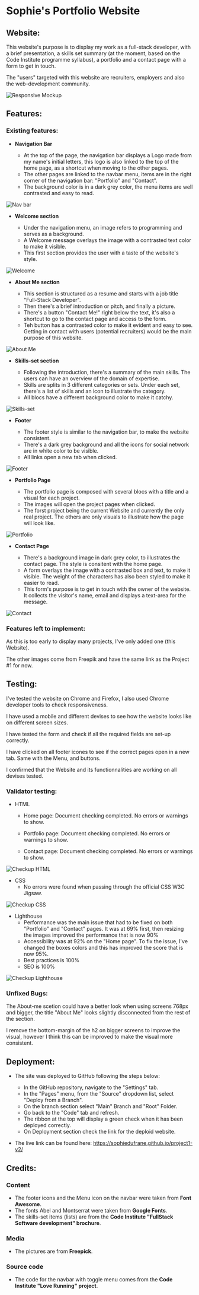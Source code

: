# Sophie's Portfolio Website

## Website:

This website's purpose is to display my work as a full-stack developer, with a brief presentation, a skills set summary (at the moment, based on the Code Institute programme syllabus), a portfolio and a contact page with a form to get in touch.

The "users" targeted with this website are recruiters, employers and also the web-development community.

![Responsive Mockup](https://github.com/SophieDufrane/project1-v2/blob/main/assets/media/my_website_mockup.png)

## Features:

### Existing features:

- __Navigation Bar__

    - At the top of the page, the navigation bar displays a Logo made from my name's initial letters, this logo is also linked to the top of the home page, as a shortcut when moving to the other pages.
    - The other pages are linked to the navbar menu, items are in the right corner of the navigation bar: "Portfolio" and "Contact".
    - The background color is in a dark grey color, the menu items are well contrasted and easy to read.

![Nav bar](https://github.com/SophieDufrane/project1-v2/blob/main/assets/media/my_website_navbar.png)

- __Welcome section__

    - Under the navigation menu, an image refers to programming and serves as a background.
    - A Welcome message overlays the image with a contrasted text color to make it visible.
    - This first section provides the user with a taste of the website's style.

![Welcome](https://github.com/SophieDufrane/project1-v2/blob/main/assets/media/my_website_welcome.png)

- __About Me section__

    - This section is structured as a resume and starts with a job title "Full-Stack Developer".
    - Then there's a brief introduction or pitch, and finally a picture. 
    - There's a button "Contact Me!" right below the text, it's also a shortcut to go to the contact page and access to the form.
    - Teh button has a contrasted color to make it evident and easy to see. Getting in contact with users (potential recruiters) would be the main purpose of this website.

![About Me](https://github.com/SophieDufrane/project1-v2/blob/main/assets/media/my_website_about_me.png)

- __Skills-set section__

    - Following the introduction, there's a summary of the main skills. The users can have an overview of the domain of expertise.
    - Skills are splits in 3 different categories or sets. Under each set, there's a list of skills and an icon to illustrate the category. 
    - All blocs have a different background color to make it catchy.

![Skills-set](https://github.com/SophieDufrane/project1-v2/blob/main/assets/media/my_website_skills_set.png)

- __Footer__

    - The footer style is similar to the navigation bar, to make the website consistent.
    - There's a dark grey background and all the icons for social network are in white color to be visible.
    - All links open a new tab when clicked.

![Footer](https://github.com/SophieDufrane/project1-v2/blob/main/assets/media/my_website_footer.png)

- __Portfolio Page__  

    - The portfolio page is composed with several blocs with a title and a visual for each project.
    - The images will open the project pages when clicked.
    - The forst project being the current Website and currently the only real project. The others are only visuals to illustrate how the page will look like.

![Portfolio](https://github.com/SophieDufrane/project1-v2/blob/main/assets/media/my_website_portfolio.png)

- __Contact Page__ 

    - There's a background image in dark grey color, to illustrates the contact page. The style is consitent with the home page.
    - A form overlays the image with a contrasted box and text, to make it visible. The weight of the characters has also been styled to make it easier to read.
    - This form's purpose is to get in touch with the owner of the website. It collects the visitor's name, email and displays a text-area for the message.

![Contact](https://github.com/SophieDufrane/project1-v2/blob/main/assets/media/my_website_contact.png)

### Features left to implement:

As this is too early to display many projects, I've only added one (this Website). 

The other images come from Freepik and have the same link as the Project #1 for now.

## Testing:

I've tested the website on Chrome and Firefox, I also used Chrome developer tools to check responsiveness.

I have used a mobile and different devises to see how the website looks like on different screen sizes.

I have tested the form and check if all the required fields are set-up correctly.

I have clicked on all footer icones to see if the correct pages open in a new tab. Same with the Menu, and buttons.

I confirmed that the Website and its functionnalities are working on all devises tested.

### Validator testing:

- HTML
  - Home page: Document checking completed. No errors or warnings to show.

  - Portfolio page: Document checking completed. No errors or warnings to show.

  - Contact page: Document checking completed. No errors or warnings to show.

![Checkup HTML](https://github.com/SophieDufrane/project1-v2/blob/main/assets/media/my_website_home_html_check.png)

- CSS
  - No errors were found when passing through the official CSS W3C Jigsaw.

![Checkup CSS](https://github.com/SophieDufrane/project1-v2/blob/main/assets/media/my_website_css_check.png)

- Lighthouse
    - Performance was the main issue that had to be fixed on both "Portfolio" and "Contact" pages. It was at 69% first, then resizing the images improved the performance that is now 90%
    - Accessibility was at 92% on the "Home page". To fix the issue, I've changed the boxes colors and this has improved the score that is now 95%.
    - Best practices is 100%
    - SEO is 100%

![Checkup Lighthouse](https://github.com/SophieDufrane/project1-v2/blob/main/assets/media/my_website_lighthouse_home.png)

### Unfixed Bugs:

The About-me scetion could have a better look when using screens 768px and bigger, the title "About Me" looks slightly disconnected from the rest of the section. 

I remove the bottom-margin of the h2 on bigger screens to improve the visual, however I think this can be improved to make the visual more consistent.

## Deployment:
- The site was deployed to GitHub following the steps below:
    - In the GitHub repository, navigate to the "Settings" tab.
    - In the "Pages" menu, from the "Source" dropdown list, select "Deploy from a Branch".
    - On the branch section select "Main" Branch and "Root" Folder.
    - Go back to the "Code" tab and refresh.
    - The ribbon at the top will display a green check when it has been deployed correctly.
    - On Deployment section check the link for the deploid website.

- The live link can be found here: https://sophiedufrane.github.io/project1-v2/

## Credits:

### Content
- The footer icons and the Menu icon on the navbar were taken from **Font Awesome**.
- The fonts Abel and Montserrat were taken from **Google Fonts**.
- The skills-set items (lists) are from the **Code Institute "FullStack Software development" brochure**.

### Media
- The pictures are from **Freepick**.

### Source code
- The code for the navbar with toggle menu comes from the **Code Institute "Love Running" project**.